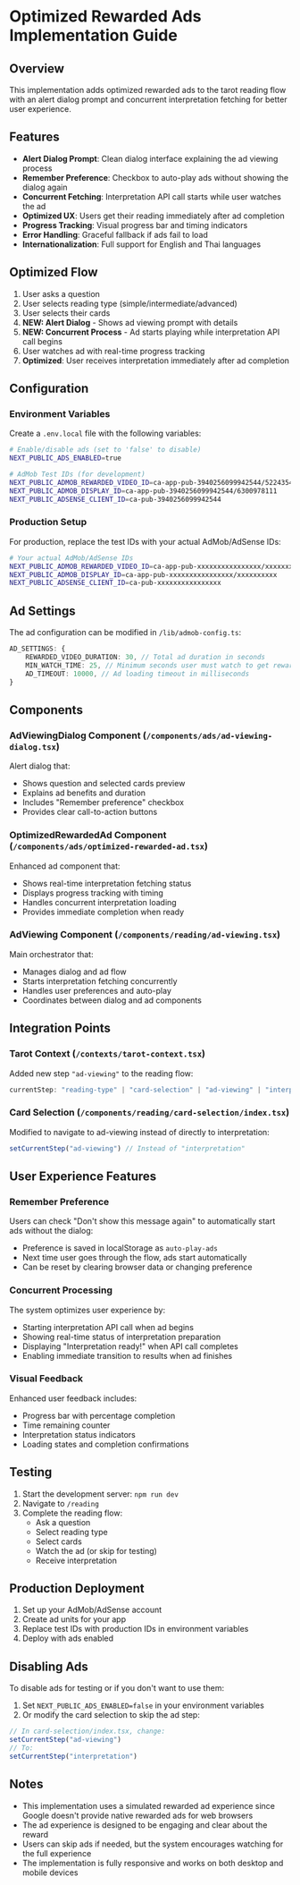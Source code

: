 # Optimized Rewarded Ads Implementation Guide

## Overview

This implementation adds optimized rewarded ads to the tarot reading flow with an alert dialog prompt and concurrent interpretation fetching for better user experience.

## Features

- **Alert Dialog Prompt**: Clean dialog interface explaining the ad viewing process
- **Remember Preference**: Checkbox to auto-play ads without showing the dialog again
- **Concurrent Fetching**: Interpretation API call starts while user watches the ad
- **Optimized UX**: Users get their reading immediately after ad completion
- **Progress Tracking**: Visual progress bar and timing indicators
- **Error Handling**: Graceful fallback if ads fail to load
- **Internationalization**: Full support for English and Thai languages

## Optimized Flow

1. User asks a question
2. User selects reading type (simple/intermediate/advanced)
3. User selects their cards
4. **NEW: Alert Dialog** - Shows ad viewing prompt with details
5. **NEW: Concurrent Process** - Ad starts playing while interpretation API call begins
6. User watches ad with real-time progress tracking
7. **Optimized**: User receives interpretation immediately after ad completion

## Configuration

### Environment Variables

Create a `.env.local` file with the following variables:

```bash
# Enable/disable ads (set to 'false' to disable)
NEXT_PUBLIC_ADS_ENABLED=true

# AdMob Test IDs (for development)
NEXT_PUBLIC_ADMOB_REWARDED_VIDEO_ID=ca-app-pub-3940256099942544/5224354917
NEXT_PUBLIC_ADMOB_DISPLAY_ID=ca-app-pub-3940256099942544/6300978111
NEXT_PUBLIC_ADSENSE_CLIENT_ID=ca-pub-3940256099942544
```

### Production Setup

For production, replace the test IDs with your actual AdMob/AdSense IDs:

```bash
# Your actual AdMob/AdSense IDs
NEXT_PUBLIC_ADMOB_REWARDED_VIDEO_ID=ca-app-pub-xxxxxxxxxxxxxxxx/xxxxxxxxxx
NEXT_PUBLIC_ADMOB_DISPLAY_ID=ca-app-pub-xxxxxxxxxxxxxxxx/xxxxxxxxxx
NEXT_PUBLIC_ADSENSE_CLIENT_ID=ca-pub-xxxxxxxxxxxxxxxx
```

## Ad Settings

The ad configuration can be modified in `/lib/admob-config.ts`:

```typescript
AD_SETTINGS: {
    REWARDED_VIDEO_DURATION: 30, // Total ad duration in seconds
    MIN_WATCH_TIME: 25, // Minimum seconds user must watch to get reward
    AD_TIMEOUT: 10000, // Ad loading timeout in milliseconds
}
```

## Components

### AdViewingDialog Component (`/components/ads/ad-viewing-dialog.tsx`)

Alert dialog that:
- Shows question and selected cards preview
- Explains ad benefits and duration
- Includes "Remember preference" checkbox
- Provides clear call-to-action buttons

### OptimizedRewardedAd Component (`/components/ads/optimized-rewarded-ad.tsx`)

Enhanced ad component that:
- Shows real-time interpretation fetching status
- Displays progress tracking with timing
- Handles concurrent interpretation loading
- Provides immediate completion when ready

### AdViewing Component (`/components/reading/ad-viewing.tsx`)

Main orchestrator that:
- Manages dialog and ad flow
- Starts interpretation fetching concurrently
- Handles user preferences and auto-play
- Coordinates between dialog and ad components

## Integration Points

### Tarot Context (`/contexts/tarot-context.tsx`)

Added new step `"ad-viewing"` to the reading flow:
```typescript
currentStep: "reading-type" | "card-selection" | "ad-viewing" | "interpretation"
```

### Card Selection (`/components/reading/card-selection/index.tsx`)

Modified to navigate to ad-viewing instead of directly to interpretation:
```typescript
setCurrentStep("ad-viewing") // Instead of "interpretation"
```

## User Experience Features

### Remember Preference

Users can check "Don't show this message again" to automatically start ads without the dialog:
- Preference is saved in localStorage as `auto-play-ads`
- Next time user goes through the flow, ads start automatically
- Can be reset by clearing browser data or changing preference

### Concurrent Processing

The system optimizes user experience by:
- Starting interpretation API call when ad begins
- Showing real-time status of interpretation preparation
- Displaying "Interpretation ready!" when API call completes
- Enabling immediate transition to results when ad finishes

### Visual Feedback

Enhanced user feedback includes:
- Progress bar with percentage completion
- Time remaining counter
- Interpretation status indicators
- Loading states and completion confirmations

## Testing

1. Start the development server: `npm run dev`
2. Navigate to `/reading`
3. Complete the reading flow:
   - Ask a question
   - Select reading type
   - Select cards
   - Watch the ad (or skip for testing)
   - Receive interpretation

## Production Deployment

1. Set up your AdMob/AdSense account
2. Create ad units for your app
3. Replace test IDs with production IDs in environment variables
4. Deploy with ads enabled

## Disabling Ads

To disable ads for testing or if you don't want to use them:

1. Set `NEXT_PUBLIC_ADS_ENABLED=false` in your environment variables
2. Or modify the card selection to skip the ad step:

```typescript
// In card-selection/index.tsx, change:
setCurrentStep("ad-viewing")
// To:
setCurrentStep("interpretation")
```

## Notes

- This implementation uses a simulated rewarded ad experience since Google doesn't provide native rewarded ads for web browsers
- The ad experience is designed to be engaging and clear about the reward
- Users can skip ads if needed, but the system encourages watching for the full experience
- The implementation is fully responsive and works on both desktop and mobile devices